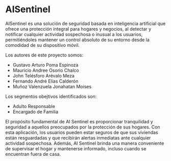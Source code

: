 # AISentinel

AISentinel es una solución de seguridad basada en inteligencia artificial que ofrece una protección integral para hogares y negocios, al detectar y notificar cualquier actividad sospechosa o inusual a los usuarios, permitiéndoles mantener un control absoluto de su entorno desde la comodidad de su dispositivo móvil.

Los autores de este proyecto somos:
- Gustavo Arturo Poma Espinoza
- Mauricio Andree Osorio Chalco
- John Telésforo Arévalo Meza
- Fernando André Elías Calderón
- Muñoz Valenzuela Jonahatan Moises

Los segmentos obejtivos identificados son:
- Adulto Responsable
- Encargado de Familia

El propósito fundamental de AI Sentinel es proporcionar tranquilidad y seguridad a aquellos preocupados por la protección de sus hogares. Con esta aplicación, los usuarios pueden estar seguros de que sus viviendas están resguardadas y que recibirán alertas inmediatas ante cualquier actividad sospechosa. Además, AI Sentinel brinda una manera conveniente de supervisar el hogar y mantenerse informado, incluso cuando se encuentran fuera de casa.
